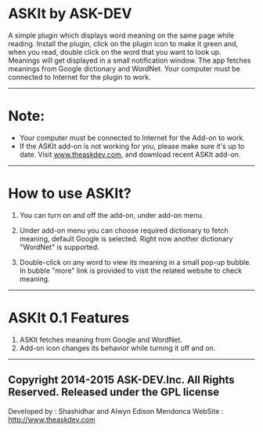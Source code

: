 ASKIt by ASK-DEV
================

A simple plugin which displays word meaning on the same page while reading. Install the plugin, click on the plugin icon to make it green and, when you read, double click on the word that you want to look up. Meanings will get displayed in a small notification window. The app fetches meanings from Google dictionary and WordNet. Your computer must be connected to Internet for the plugin to work.

------------------------------------------------------------------------------------------------------------------------------------

Note:
=====
 - Your computer must be connected to Internet for the Add-on to work.
 - If the ASKIt add-on is not working for you, please make sure it's up to date. Visit www.theaskdev.com, and download recent ASKIt add-on.

------------------------------------------------------------------------------------------------------------------------------------
How to use ASKIt?
=================

1) You can turn on and off the add-on, under add-on menu.

2) Under add-on menu you can choose required dictionary to fetch meaning, default Google is selected. Right now another dictionary "WordNet" is supported. 

3) Double-click on any word to view its meaning in a small pop-up bubble. In bubble "more" link is provided to visit the related website to check meaning.

------------------------------------------------------------------------------------------------------------------------------------

ASKIt 0.1 Features
==================

1) ASKIt fetches meaning from Google and WordNet.
2) Add-on icon changes its behavior while turning it off and on. 

------------------------------------------------------------------------------------------------------------------------------------
Copyright 2014-2015 ASK-DEV.Inc.
All Rights Reserved. 
Released under the GPL license
--------------------------------------------------------------------------------
Developed by 	: Shashidhar and Alwyn Edison Mendonca
WebSite 		: http://www.theaskdev.com
